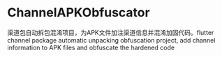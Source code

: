 # ChannelAPKObfuscator
渠道包自动拆包混淆项目，为APK文件加注渠道信息并混淆加固代码。flutter channel package automatic unpacking obfuscation project, add channel information to APK files and obfuscate the hardened code
